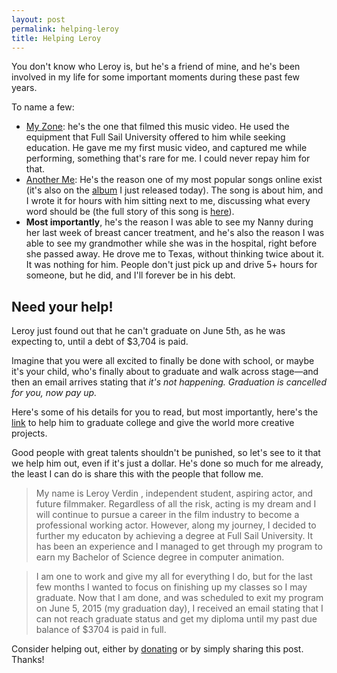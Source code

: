 ```yaml
---
layout: post
permalink: helping-leroy
title: Helping Leroy
---
```


You don't know who Leroy is, but he's a friend of mine, and he's been involved in my life for some important moments during these past few years.

To name a few:

- [My Zone][1]: he's the one that filmed this music video. He used the equipment that Full Sail University offered to him while seeking education. He gave me my first music video, and captured me while performing, something that's rare for me. I could never repay him for that.
- [Another Me][2]: He's the reason one of my most popular songs online exist (it's also on the [album][3] I just released today). The song is about him, and I wrote it for hours with him sitting next to me, discussing what every word should be (the full story of this song is [here][4]).
- **Most importantly**, he's the reason I was able to see my Nanny during her last week of breast cancer treatment, and he's also the reason I was able to see my grandmother while she was in the hospital, right before she passed away. He drove me to Texas, without thinking twice about it. It was nothing for him. People don't just pick up and drive 5+ hours for someone, but he did, and I'll forever be in his debt.

## Need your help!

Leroy just found out that he can't graduate on June 5th, as he was expecting to, until a debt of $3,704 is paid.

Imagine that you were all excited to finally be done with school, or maybe it's your child, who's finally about to graduate and walk across stage—and then an email arrives stating that *it's not happening. Graduation is cancelled for you, now pay up.* 

Here's some of his details for you to read, but most importantly, here's the [link][5] to help him to graduate college and give the world more creative projects.

Good people with great talents shouldn't be punished, so let's see to it that we help him out, even if it's just a dollar. He's done so much for me already, the least I can do is share this with the people that follow me.

> My name is Leroy Verdin , independent student, aspiring actor, and future filmmaker. Regardless of all the risk, acting is my dream and I will continue to pursue a career in the film industry to become a professional working actor. However, along my journey, I decided to further my educaton by achieving a degree at Full Sail University. It has been an experience and I managed to get through my program to earn my Bachelor of Science degree in computer animation.

> I am one to work and give my all for everything I do, but for the last few months I wanted to focus on finishing up my classes so I may graduate. Now that I am done, and was scheduled to exit my program on June 5, 2015 (my graduation day), I received an email stating that I can not reach graduate status and get my diploma until my past due balance of $3704 is paid in full.

Consider helping out, either by [donating][6] or by simply sharing this post. Thanks!

[1]:	http://nashp.com/my-zone
[2]:	/rico
[3]:	/hero
[4]:	/rico
[5]:	http://www.gofundme.com/vw4tvk
[6]:	http://www.gofundme.com/vw4tvk